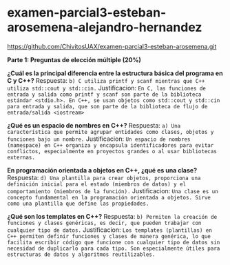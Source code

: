 # examen-parcial3-esteban-arosemena-alejandro-hernandez

https://github.com/ChivitosUAX/examen-parcial3-esteban-arosemena.git

**Parte 1: Preguntas de elección múltiple (20%)**

**¿Cuál es la principal diferencia entre la estructura básica del programa en C y C++?**
Respuesta: `b) C utiliza printf y scanf mientras que C++ utiliza std::cout y std::cin.`
Justificacion: `En C, las funciones de entrada y salida como printf y scanf son parte de la biblioteca estándar <stdio.h>.
En C++, se usan objetos como std::cout y std::cin para entrada y salida, que son parte de la biblioteca de flujo de entrada/salida <iostream>`

**¿Qué es un espacio de nombres en C++?**
Respuesta: `a) Una característica que permite agrupar entidades como clases, objetos y funciones bajo un nombre.`
Justificacion: `Un espacio de nombres (namespace) en C++ organiza y encapsula identificadores para evitar conflictos, especialmente en proyectos grandes o al usar bibliotecas externas.`

**En programación orientada a objetos en C++, ¿qué es una clase?**
Respuesta: `d) Una plantilla para crear objetos, proporciona una definición inicial para el estado (miembros de datos) y el comportamiento (miembros de la función).`
Justificacion: `Una clase es un concepto fundamental en la programación orientada a objetos. Sirve como una plantilla que define las propiedades.`

**¿Qué son los templates en C++?**
Respuesta: `b) Permiten la creación de funciones y clases genéricas, es decir, que pueden trabajar con cualquier tipo de datos.` Justificacion: `Los templates (plantillas) en C++ permiten definir funciones y clases de manera genérica, lo que facilita escribir código que funcione con cualquier tipo de datos sin necesidad de duplicarlo para cada tipo. Son especialmente útiles para estructuras de datos y algoritmos reutilizables.`
